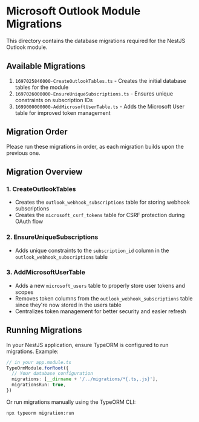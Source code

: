 # Microsoft Outlook Module Migrations

This directory contains the database migrations required for the NestJS Outlook module.

## Available Migrations

1. `1697025846000-CreateOutlookTables.ts` - Creates the initial database tables for the module
2. `1697026000000-EnsureUniqueSubscriptions.ts` - Ensures unique constraints on subscription IDs
3. `1699000000000-AddMicrosoftUserTable.ts` - Adds the Microsoft User table for improved token management

## Migration Order

Please run these migrations in order, as each migration builds upon the previous one.

## Migration Overview

### 1. CreateOutlookTables
- Creates the `outlook_webhook_subscriptions` table for storing webhook subscriptions
- Creates the `microsoft_csrf_tokens` table for CSRF protection during OAuth flow

### 2. EnsureUniqueSubscriptions
- Adds unique constraints to the `subscription_id` column in the `outlook_webhook_subscriptions` table

### 3. AddMicrosoftUserTable
- Adds a new `microsoft_users` table to properly store user tokens and scopes
- Removes token columns from the `outlook_webhook_subscriptions` table since they're now stored in the users table
- Centralizes token management for better security and easier refresh

## Running Migrations

In your NestJS application, ensure TypeORM is configured to run migrations. Example:

```typescript
// in your app.module.ts
TypeOrmModule.forRoot({
  // Your database configuration
  migrations: [__dirname + '/../migrations/*{.ts,.js}'],
  migrationsRun: true,
})
```

Or run migrations manually using the TypeORM CLI:

```bash
npx typeorm migration:run
``` 